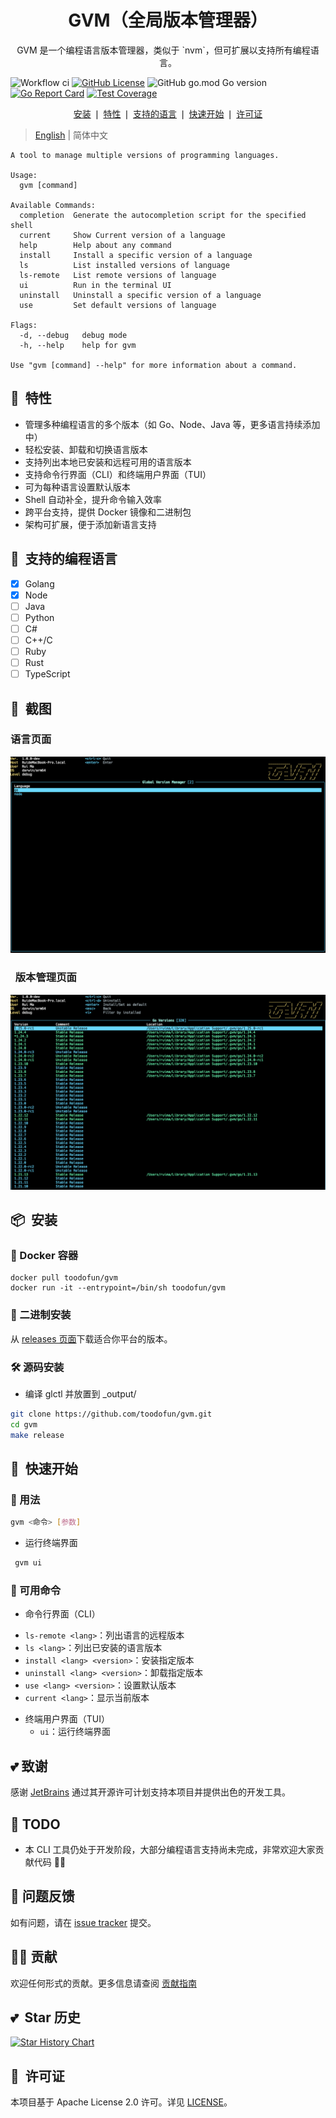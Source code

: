 <div align="center">
	<h1>GVM（全局版本管理器）</h1>
	<p>GVM 是一个编程语言版本管理器，类似于 `nvm`，但可扩展以支持所有编程语言。</p>
</div>

![Workflow ci](https://github.com/toodofun/gvm/actions/workflows/gvm.yml/badge.svg)
[![GitHub License](https://img.shields.io/github/license/toodofun/gvm)](https://github.com/toodofun/gvm)
![GitHub go.mod Go version](https://img.shields.io/github/go-mod/go-version/toodofun/gvm?logo=go)
[![Go Report Card](https://goreportcard.com/badge/github.com/toodofun/gvm)](https://goreportcard.com/report/github.com/toodofun/gvm)
[![Test Coverage](https://codecov.io/gh/toodofun/gvm/branch/master/graph/badge.svg)](https://codecov.io/gh/toodofun/gvm)

<p align="center">
	<a href="#-安装">安装</a> ❘
	<a href="#-特性">特性</a> ❘
	<a href="#-支持的编程语言">支持的语言</a> ❘
	<a href="#-快速开始">快速开始</a> ❘
	<a href="#-许可证">许可证</a>
</p>

> [English](README.md) | 简体中文

```shell
A tool to manage multiple versions of programming languages.

Usage:
  gvm [command]

Available Commands:
  completion  Generate the autocompletion script for the specified shell
  current     Show Current version of a language
  help        Help about any command
  install     Install a specific version of a language
  ls          List installed versions of language
  ls-remote   List remote versions of language
  ui          Run in the terminal UI
  uninstall   Uninstall a specific version of a language
  use         Set default versions of language

Flags:
  -d, --debug   debug mode
  -h, --help    help for gvm

Use "gvm [command] --help" for more information about a command.
```

## 🤘&nbsp; 特性
- 管理多种编程语言的多个版本（如 Go、Node、Java 等，更多语言持续添加中）
- 轻松安装、卸载和切换语言版本
- 支持列出本地已安装和远程可用的语言版本
- 支持命令行界面（CLI）和终端用户界面（TUI）
- 可为每种语言设置默认版本
- Shell 自动补全，提升命令输入效率
- 跨平台支持，提供 Docker 镜像和二进制包
- 架构可扩展，便于添加新语言支持

## 🐍&nbsp; 支持的编程语言
- [x] Golang
- [x] Node
- [ ] Java
- [ ] Python
- [ ] C#
- [ ] C++/C
- [ ] Ruby
- [ ] Rust
- [ ] TypeScript

## 🌈&nbsp; 截图
### 语言页面
![languages](assets/languages.png)

### &nbsp; 版本管理页面
![language-versions](assets/language-versions.png)

## 📦&nbsp; 安装

### 🐳 Docker 容器
```
docker pull toodofun/gvm
docker run -it --entrypoint=/bin/sh toodofun/gvm
```

### 📁 二进制安装

从 [releases 页面](https://github.com/toodofun/gvm/releases)下载适合你平台的版本。

### 🛠️ 源码安装
- 编译 glctl 并放置到 _output/
```bash
git clone https://github.com/toodofun/gvm.git
cd gvm
make release
```

## 🚀&nbsp; 快速开始

### 📄&nbsp;用法
  ```bash
  gvm <命令> [参数]
  ```

- 运行终端界面
```bash
 gvm ui
```

### 🥪 可用命令
* 命令行界面（CLI）
- `ls-remote <lang>`：列出语言的远程版本
- `ls <lang>`：列出已安装的语言版本
- `install <lang> <version>`：安装指定版本
- `uninstall <lang> <version>`：卸载指定版本
- `use <lang> <version>`：设置默认版本
- `current <lang>`：显示当前版本

* 终端用户界面（TUI）
  * `ui`：运行终端界面

## 💕&nbsp;致谢
感谢 [JetBrains](https://www.jetbrains.com/) 通过其开源许可计划支持本项目并提供出色的开发工具。

## 🧠&nbsp;TODO
- 本 CLI 工具仍处于开发阶段，大部分编程语言支持尚未完成，非常欢迎大家贡献代码 🙋‍♂️

## 🤝&nbsp;问题反馈

如有问题，请在 [issue tracker](https://github.com/toodofun/gvm/issues) 提交。

## 🧑‍💻&nbsp;贡献

欢迎任何形式的贡献。更多信息请查阅 [贡献指南](CONTRIBUTING.md)

## 💕&nbsp; Star 历史

[![Star History Chart](https://api.star-history.com/svg?repos=toodofun/gvm&type=Date)](https://star-history.com/#toodofun/gvm)

## 📘&nbsp; 许可证

本项目基于 Apache License 2.0 许可。详见 [LICENSE](LICENSE)。 
